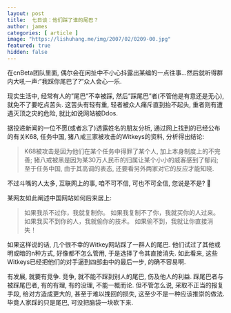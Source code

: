 ```yaml
---
layout: post
title:  七日谈：他们踩了谁的尾巴？
author: james
categories: [ article ]
image: "https://lishuhang.me/img/2007/02/0209-00.jpg"
featured: true
hidden: false
---
```


在cnBeta团队里面, 偶尔会在闲扯中不小心抖露出某编的一点往事…然后就听得群内大吼一声:”我踩你尾巴了?”众人会心一乐.

现实生活中, 经常有人的”尾巴”不幸被踩, 然后”踩尾巴”者(不管他是有意还是无心), 就免不了要吃点苦头. 这苦头有轻有重, 轻者被众人痛斥直到抬不起头, 重者则有遭遇灭顶之灾的危险, 就比如说网站被Ddos.

据投递新闻的一位不愿(或者忘了)透露姓名的朋友分析, 通过网上找到的已经公布的有关K68, 任务中国, 猪八戒三家被攻击的Witkeys的资料, 分析得出结论:

> K68被攻击是因为他们在某个任务中得罪了某个人, 加上本身制度上的不完善; 猪八戒被黑是因为某30万人民币的归属让某个小小的威客感到了郁闷; 至于任务中国, 由于其高调的表态, 还要看另外两家对它的反应才能知晓.

不过斗嘴的人太多, 互联网上的事, 咱不可不信, 可也不可全信, 您说是不是? 🙂

某网友如此阐述中国网站如何后来居上:

> 如果我杀不过你，我就复制你。 如果我复制不了你，我就买你的人过来。 如果我买不到你的人，我就偷你的技术。 如果偷不到，我就让你直接消失！

如果这样说的话, 几个很不幸的Witkey网站踩了一群人的尾巴. 他们试过了其他或明或暗的n种方式, 好像都不怎么管用, 于是选择了令其直接消失. 如此看来, 这些Witkeys已经把他们的对手逼到四部曲中的最后一步, 的确不容易啊.

有发展, 就要有竞争. 竞争, 就不能不踩到别人的尾巴, 伤及他人的利益. 踩尾巴者与被踩尾巴者, 有的有理, 有的没理, 不能一概而论. 但不管怎么说, 采取不正当的报复手段, 给对方造成更大的, 甚至于难以挽回的损失, 这至少不是一种应该推崇的做法. 毕竟人家踩的只是尾巴, 可没把脑袋一块砍下来.

